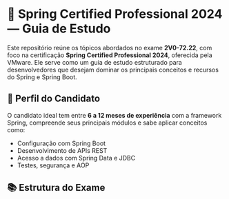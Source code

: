 # 🌱 Spring Certified Professional 2024 — Guia de Estudo

Este repositório reúne os tópicos abordados no exame **2V0-72.22**, com foco na certificação **Spring Certified Professional 2024**, oferecida pela VMware. Ele serve como um guia de estudo estruturado para desenvolvedores que desejam dominar os principais conceitos e recursos do Spring e Spring Boot.

## 🧠 Perfil do Candidato

O candidato ideal tem entre **6 a 12 meses de experiência** com a framework Spring, compreende seus principais módulos e sabe aplicar conceitos como:

- Configuração com Spring Boot
- Desenvolvimento de APIs REST
- Acesso a dados com Spring Data e JDBC
- Testes, segurança e AOP

## 📚 Estrutura do Exame
